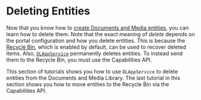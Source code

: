 # Deleting Entities

Now that you know how to 
[create Documents and Media entities](liferay.com), you can learn how to delete 
them. Note that the exact meaning of *delete* depends on the portal 
configuration and how you delete entities. This is because the 
[Recycle Bin](/discover/portal/-/knowledge_base/7-1/restoring-deleted-assets), 
which is enabled by default, can be used to recover deleted items. Also, 
[`DLAppService`](@platform-ref@/7.1-latest/javadocs/portal-kernel/com/liferay/document/library/kernel/service/DLAppService.html) 
permanently deletes entities. To instead send them to the Recycle Bin, you must 
use the Capabilities API. 
<!-- Pending answer from Adolfo on the Capabilities API requirement for Recycle Bin -->

This section of tutorials shows you how to use `DLAppService` to delete entities 
from the Documents and Media Library. The last tutorial in this section shows 
you how to move entities to the Recycle Bin via the Capabilities API. 

